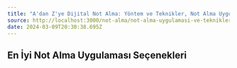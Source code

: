 ```yaml
---
title: "A'dan Z'ye Dijital Not Alma: Yöntem ve Teknikler, Not Alma Uygulaması ..."
source: http://localhost:3000/not-alma/not-alma-uygulamasi-ve-teknikleri/
date: 2024-03-09T20:30:38.695Z
---
```

## En İyi Not Alma Uygulaması Seçenekleri